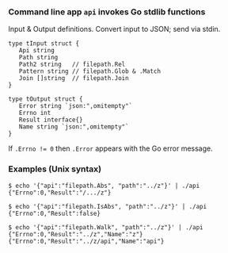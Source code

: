 ### Command line app `api` invokes Go stdlib functions

Input & Output definitions. Convert input to JSON; send via stdin.
```
type tInput struct {
   Api string
   Path string
   Path2 string   // filepath.Rel
   Pattern string // filepath.Glob & .Match
   Join []string  // filepath.Join
}

type tOutput struct {
   Error string `json:",omitempty"`
   Errno int
   Result interface{}
   Name string `json:",omitempty"`
}
```

If `.Errno != 0` then `.Error` appears with the Go error message.

### Examples (Unix syntax)

```
$ echo '{"api":"filepath.Abs", "path":"../z"}' | ./api
{"Errno":0,"Result":"/.../z"}

$ echo '{"api":"filepath.IsAbs", "path":"../z"}' | ./api
{"Errno":0,"Result":false}

$ echo '{"api":"filepath.Walk", "path":"../z"}' | ./api
{"Errno":0,"Result":"../z","Name":"z"}
{"Errno":0,"Result":"../z/api","Name":"api"}
```
